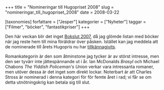 +++
title = "Nomineringar till Hugopriset 2008"
slug = "nomineringar_till_hugopriset_2008"
date = 2008-03-22

[taxonomies]
forfattare = ["Jesper"]
kategorier = ["Nyheter"]
taggar = ["Filmer", "böcker", "fantastikpriser"]
+++

Den här veckan blir det inget [Bokslut 2007](__PREFIX__/taggar/bokslut2007.md), då jag glömde
listan med böcker när jag reste hem till mina föräldrar över påsken. Istället
kan jag meddela att de nominerade till årets Hugopris nu har
[tillkännagivits](http://www.denvention.org/hugos/08hugonomlist.php).

Romankategorin är den som åtminstone jag tycker är av störst intresse, men
den ser tyvärr inte jättespännande ut i år. Ian McDonalds _Brasyl_ och
Michael Chabons _The Yiddish Policeman's Union_ verkar vara
intressanta romaner, men utöver dessa är det inget som direkt lockar.
Noterbart är att Charles Stross är nominerad i denna kategori för för femte
året i rad; vi får se om detta utnötningskrig kan betala sig till slut.
